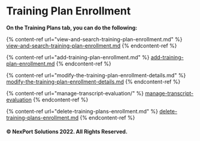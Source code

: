# Training Plan Enrollment

&#x20;**On the Training Plans tab, you can do the following:**

{% content-ref url="view-and-search-training-plan-enrollment.md" %}
[view-and-search-training-plan-enrollment.md](view-and-search-training-plan-enrollment.md)
{% endcontent-ref %}

{% content-ref url="add-training-plan-enrollment.md" %}
[add-training-plan-enrollment.md](add-training-plan-enrollment.md)
{% endcontent-ref %}

{% content-ref url="modify-the-training-plan-enrollment-details.md" %}
[modify-the-training-plan-enrollment-details.md](modify-the-training-plan-enrollment-details.md)
{% endcontent-ref %}

{% content-ref url="manage-transcript-evaluation/" %}
[manage-transcript-evaluation](manage-transcript-evaluation/)
{% endcontent-ref %}

{% content-ref url="delete-training-plans-enrollment.md" %}
[delete-training-plans-enrollment.md](delete-training-plans-enrollment.md)
{% endcontent-ref %}

#### © NexPort Solutions 2022. All Rights Reserved.
